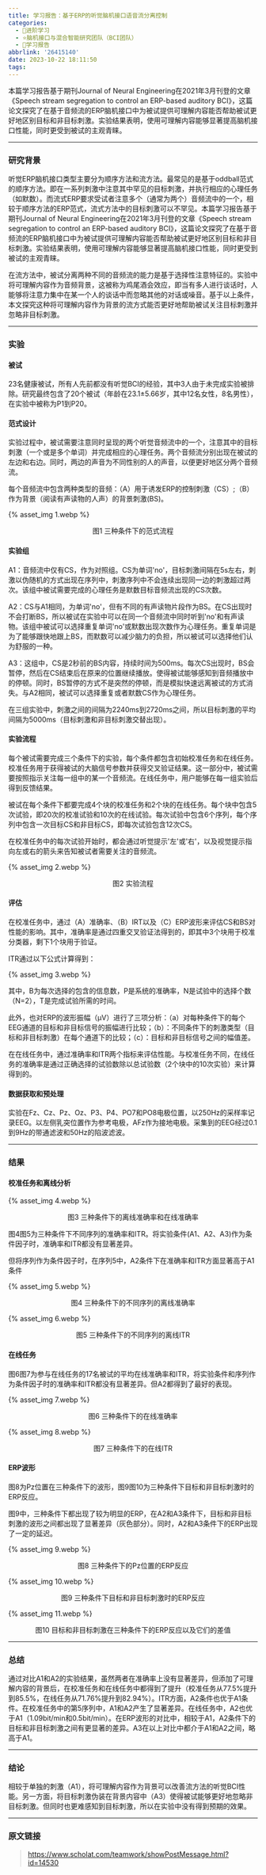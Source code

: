 ```yaml
---
title: 学习报告：基于ERP的听觉脑机接口语音流分离控制
categories:
  - 🌙进阶学习
  - ⭐脑机接口与混合智能研究团队（BCI团队）
  - 💫学习报告
abbrlink: '26415140'
date: 2023-10-22 18:11:50
tags:
---
```


本篇学习报告基于期刊Journal of Neural Engineering在2021年3月刊登的文章《Speech stream segregation to control an ERP-based auditory BCI》，这篇论文探究了在基于音频流的ERP脑机接口中为被试提供可理解内容能否帮助被试更好地区别目标和非目标刺激。实验结果表明，使用可理解内容能够显著提高脑机接口性能，同时更受到被试的主观青睐。

<!--more-->

***

### 研究背景

听觉ERP脑机接口类型主要分为顺序方法和流方法。最常见的是基于oddball范式的顺序方法。即在一系列刺激中注意其中罕见的目标刺激，并执行相应的心理任务（如默数）。而流式ERP要求受试者注意多个（通常为两个）音频流中的一个，相较于顺序方法的ERP范式，流式方法中的目标刺激可以不罕见。本篇学习报告基于期刊Journal of Neural Engineering在2021年3月刊登的文章《Speech stream segregation to control an ERP-based auditory BCI》，这篇论文探究了在基于音频流的ERP脑机接口中为被试提供可理解内容能否帮助被试更好地区别目标和非目标刺激。实验结果表明，使用可理解内容能够显著提高脑机接口性能，同时更受到被试的主观青睐。

在流方法中，被试分离两种不同的音频流的能力是基于选择性注意特征的。实验中将可理解内容作为音频背景，这被称为鸡尾酒会效应，即当有多人进行谈话时，人能够将注意力集中在某一个人的谈话中而忽略其他的对话或噪音。基于以上条件，本文探究这种将可理解内容作为背景的流方式能否更好地帮助被试关注目标刺激并忽略非目标刺激。

***

### 实验

#### 被试

23名健康被试，所有人先前都没有听觉BCI的经验，其中3人由于未完成实验被排除。研究最终包含了20个被试（年龄在23.1±5.66岁，其中12名女性，8名男性），在实验中被称为P1到P20。

#### 范式设计

实验过程中，被试需要注意同时呈现的两个听觉音频流中的一个，注意其中的目标刺激（一个或是多个单词）并完成相应的心理任务。两个音频流分别出现在被试的左边和右边。同时，两边的声音为不同性别的人的声音，以便更好地区分两个音频流。

每个音频流中包含两种类型的音频：（A）用于诱发ERP的控制刺激（CS）;（B）作为背景（阅读有声读物的人声）的背景刺激(BS)。

{% asset_img 1.webp %}
<div align='center'>图1 三种条件下的范式流程</div>

#### 实验组

A1：音频流中仅有CS，作为对照组。CS为单词'no'，目标刺激间隔在5s左右，刺激以伪随机的方式出现在序列中，刺激序列中不会连续出现同一边的刺激超过两次。该组中被试需要完成的心理任务是默数目标音频流出现的CS次数。

A2：CS与A1相同，为单词'no'，但有不同的有声读物片段作为BS。在CS出现时不会打断BS，所以被试在实验中可以在同一个音频流中同时听到'no'和有声读物。该组中被试可以选择重复单词'no'或默数出现次数作为心理任务。重复单词是为了能够跟快地跟上BS，而默数可以减少脑力的负担，所以被试可以选择他们认为舒服的一种。

A3：这组中，CS是2秒前的BS内容，持续时间为500ms。每次CS出现时，BS会暂停，然后在CS结束后在原来的位置继续播放。使得被试能够感知到音频播放中的停顿。同时，BS暂停的方式不是突然的停顿，而是模拟快速远离被试的方式消失。与A2相同，被试可以选择重复或者默数CS作为心理任务。

在三组实验中，刺激之间的间隔为2240ms到2720ms之间，所以目标刺激的平均间隔为5000ms（目标刺激和非目标刺激交替出现）。

#### 实验流程

每个被试需要完成三个条件下的实验，每个条件都包含初始校准任务和在线任务。校准任务用于获得被试的大脑信号参数并获得交叉验证结果。这一部分中，被试需要按照指示关注每一组中的某一个音频流。在线任务中，用户能够在每一组实验后得到反馈结果。

被试在每个条件下都要完成4个块的校准任务和2个块的在线任务。每个块中包含5次试验，即20次的校准试验和10次的在线试验。每次试验中包含6个序列，每个序列中包含一次目标CS和非目标CS，即每次试验包含12次CS。

在校准任务中的每次试验开始时，都会通过听觉提示'左'或'右'，以及视觉提示指向左或右的箭头来告知被试者需要关注的音频流。

{% asset_img 2.webp %}
<div align='center'>图2 实验流程</div>

#### 评估

在校准任务中，通过（A）准确率、（B）IRT以及（C）ERP波形来评估CS和BS对性能的影响。其中，准确率是通过四重交叉验证法得到的，即其中3个块用于校准分类器，剩下1个块用于验证。

ITR通过以下公式计算得到：

{% asset_img 3.webp %}

其中，B为每次选择的包含的信息数，P是系统的准确率，N是试验中的选择个数（N=2），T是完成试验所需的时间。

此外，也对ERP的波形振幅（µV）进行了三项分析：（a）对每种条件下的每个EEG通道的目标和非目标信号的振幅进行比较；（b）：不同条件下的刺激类型（目标和非目标刺激）在每个通道下的比较；（c）：目标和非目标信号之间的幅值差。

在在线任务中，通过准确率和ITR两个指标来评估性能。与校准任务不同，在线任务的准确率是通过正确选择的试验数除以总试验数（2个块中的10次实验）来计算得到的。

#### 数据获取和预处理

实验在Fz、Cz、Pz、Oz、P3、P4、PO7和PO8电极位置，以250Hz的采样率记录EEG。以左侧乳突位置作为参考电极，AFz作为接地电极。采集到的EEG经过0.1到9Hz的带通滤波和50Hz的陷波滤波。

***

### 结果

#### 校准任务和离线分析

{% asset_img 4.webp %}
<div align='center'>图3 三种条件下的离线准确率和在线准确率</div>

图4图5为三种条件下不同序列的准确率和ITR。将实验条件(A1、A2、A3)作为条件因子时，准确率和ITR都没有显著差异。

但将序列作为条件因子时，在序列5中，A2条件下在准确率和ITR方面显著高于A1条件

{% asset_img 5.webp %}
<div align='center'>图4 三种条件下的不同序列的离线准确率</div>

{% asset_img 6.webp %}
<div align='center'>图5 三种条件下的不同序列的离线ITR</div>

#### 在线任务

图6图7为参与在线任务的17名被试的平均在线准确率和ITR，将实验条件和序列作为条件因子时的准确率和ITR都没有显著差异。但A2都得到了最好的表现。

{% asset_img 7.webp %}
<div align='center'>图6 三种条件下的在线准确率</div>

{% asset_img 8.webp %}
<div align='center'>图7 三种条件下的在线ITR</div>

#### ERP波形

图8为Pz位置在三种条件下的波形，图9图10为三种条件下目标和非目标刺激时的ERP反应。

图9中，三种条件下都出现了较为明显的ERP，在A2和A3条件下，目标和非目标刺激的波形之间都出现了显著差异（灰色部分）。同时，A2和A3条件下的ERP出现了一定的延迟。

{% asset_img 9.webp %}
<div align='center'>图8 三种条件下的Pz位置的ERP反应</div>

{% asset_img 10.webp %}
<div align='center'>图9 三种条件下目标和非目标刺激时的ERP反应</div>

{% asset_img 11.webp %}
<div align='center'>图10 目标和非目标刺激在三种条件下的ERP反应以及它们的差值</div>

***

### 总结

通过对比A1和A2的实验结果，虽然两者在准确率上没有显著差异，但添加了可理解内容的背景后，在校准任务和在线任务中都得到了提升（校准任务从77.5%提升到85.5%，在线任务从71.76%提升到82.94%）。ITR方面，A2条件也优于A1条件。在校准任务中的第5序列中，A1和A2产生了显著差异。在线任务中，A2也优于A1（1.09bit/min和0.5bit/min）。在ERP波形的对比中，相较于A1，A2条件下的目标和非目标刺激之间有更显著的差异。A3在以上对比中都介于A1和A2之间，略高于A1。

***

### 结论

相较于单独的刺激（A1），将可理解内容作为背景可以改善流方法的听觉BCI性能。另一方面，将目标刺激伪装在背景内容中（A3）使得被试能够更好地忽略非目标刺激。但同时也更难感知到目标刺激，所以在实验中没有得到预期的效果。

***

### 原文链接

> <https://www.scholat.com/teamwork/showPostMessage.html?id=14530>
